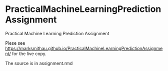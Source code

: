 # PracticalMachineLearningPredictionAssignment
Practical Machine Learning Prediction Assignment

Plese see <https://marksmithau.github.io/PracticalMachineLearningPredictionAssignment/> for the live copy.

The source is in assignment.rmd
